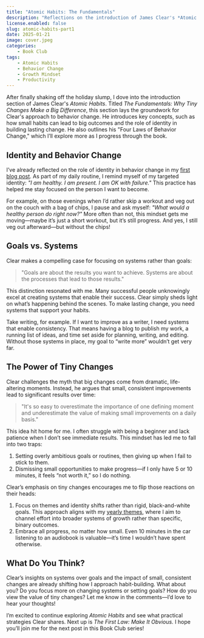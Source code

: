 ```yaml
---
title: "Atomic Habits: The Fundamentals"
description: "Reflections on the introduction of James Clear's *Atomic Habits*: why tiny changes matter and how identity impacts behavior change."
license.enabled: false
slug: atomic-habits-part1
date: 2025-01-21
image: cover.jpeg
categories:
    - Book Club
tags:
    - Atomic Habits
    - Behavior Change
    - Growth Mindset
    - Productivity
---
```


After finally shaking off the holiday slump, I dove into the introduction section of James Clear's *Atomic Habits*. Titled *The Fundamentals: Why Tiny Changes Make a Big Difference*, this section lays the groundwork for Clear's approach to behavior change. He introduces key concepts, such as how small habits can lead to big outcomes and the role of identity in building lasting change. He also outlines his "Four Laws of Behavior Change," which I’ll explore more as I progress through the book.

## Identity and Behavior Change

I’ve already reflected on the role of identity in behavior change in my [first blog post](https://ashleyedds.dev/p/hello-world/). As part of my daily routine, I remind myself of my targeted identity: *"I am healthy. I am present. I am OK with failure."* This practice has helped me stay focused on the person I want to become.

For example, on those evenings when I’d rather skip a workout and veg out on the couch with a bag of chips, I pause and ask myself: *"What would a healthy person do right now?"* More often than not, this mindset gets me moving—maybe it’s just a short workout, but it’s still progress. And yes, I still veg out afterward—but without the chips!

## Goals vs. Systems

Clear makes a compelling case for focusing on systems rather than goals:

> "Goals are about the results you want to achieve. Systems are about the processes that lead to those results."

This distinction resonated with me. Many successful people unknowingly excel at creating systems that enable their success. Clear simply sheds light on what’s happening behind the scenes. To make lasting change, you need systems that support your habits.

Take writing, for example. If I want to improve as a writer, I need systems that enable consistency. That means having a blog to publish my work, a running list of ideas, and time set aside for planning, writing, and editing. Without those systems in place, my goal to “write more” wouldn’t get very far.

## The Power of Tiny Changes

Clear challenges the myth that big changes come from dramatic, life-altering moments. Instead, he argues that small, consistent improvements lead to significant results over time:

> "It's so easy to overestimate the importance of one defining moment and underestimate the value of making small improvements on a daily basis."

This idea hit home for me. I often struggle with being a beginner and lack patience when I don’t see immediate results. This mindset has led me to fall into two traps:

1. Setting overly ambitious goals or routines, then giving up when I fail to stick to them.
2. Dismissing small opportunities to make progress—if I only have 5 or 10 minutes, it feels “not worth it,” so I do nothing.

Clear’s emphasis on tiny changes encourages me to flip those reactions on their heads:

1. Focus on themes and identity shifts rather than rigid, black-and-white goals. This approach aligns with my [yearly themes](https://ashleyedds.dev/p/hello-world/#theme-ing-in-the-new-year-), where I aim to channel effort into broader systems of growth rather than specific, binary outcomes.
2. Embrace all progress, no matter how small. Even 10 minutes in the car listening to an audiobook is valuable—it’s time I wouldn’t have spent otherwise.

## What Do You Think?

Clear’s insights on systems over goals and the impact of small, consistent changes are already shifting how I approach habit-building. What about you? Do you focus more on changing systems or setting goals? How do you view the value of tiny changes? Let me know in the comments—I’d love to hear your thoughts!

I’m excited to continue exploring *Atomic Habits* and see what practical strategies Clear shares. Next up is *The First Law: Make It Obvious.* I hope you’ll join me for the next post in this Book Club series!
